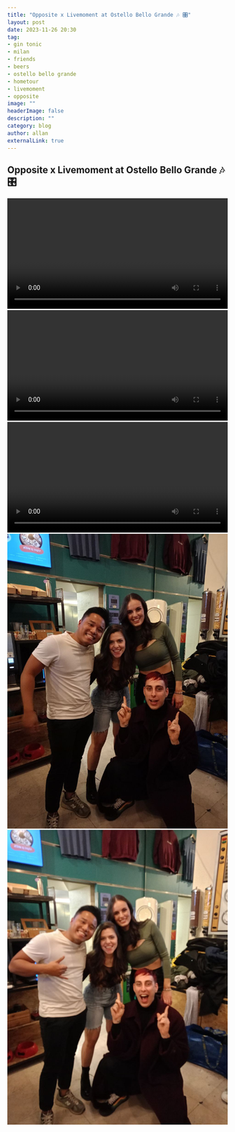 ```yaml
---
title: "Opposite x Livemoment at Ostello Bello Grande 🎶 🎛️"
layout: post
date: 2023-11-26 20:30
tag: 
- gin tonic
- milan
- friends
- beers
- ostello bello grande
- hometour
- livemoment
- opposite
image: ""
headerImage: false
description: ""
category: blog
author: allan
externalLink: true
---
```


## Opposite x Livemoment at Ostello Bello Grande 🎶 🎛️

<div>
    <video class="fullscreen fill" width="100%" autoplay loop controls >
    <source src="https://github.com/Allan-Nava/Allan-Nava.github.io/raw/master/assets/video/opposite1.MOV" type="video/mp4">
    </video>

</div>


<div>
    <video class="fullscreen fill" width="100%" autoplay loop controls mute >
    <source src="https://github.com/Allan-Nava/Allan-Nava.github.io/raw/master/assets/video/opposite2.MOV" type="video/mp4">
    </video>

</div>

<div>
    <video class="fullscreen fill" width="100%" autoplay loop controls mute >
    <source src="https://github.com/Allan-Nava/Allan-Nava.github.io/raw/master/assets/video/opposite3.MOV" type="video/mp4">
    </video>

</div>

<div>
    <img class="image" src="https://github.com/Allan-Nava/Allan-Nava.github.io/blob/master/assets/images/opposite-2023-11-26.jpg?raw=true" alt="opposite 2023" />

</div>


<div>
    <img class="image" src="https://github.com/Allan-Nava/Allan-Nava.github.io/blob/master/assets/images/opposite-1-2023-11-26.jpg?raw=true" alt="opposite 2023" />

</div>